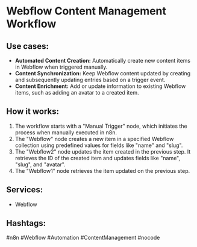 # Webflow Content Management Workflow

## Use cases:

- **Automated Content Creation:** Automatically create new content items in Webflow when triggered manually.
- **Content Synchronization:** Keep Webflow content updated by creating and subsequently updating entries based on a trigger event.
- **Content Enrichment:** Add or update information to existing Webflow items, such as adding an avatar to a created item.

## How it works:

1.  The workflow starts with a "Manual Trigger" node, which initiates the process when manually executed in n8n.
2.  The "Webflow" node creates a new item in a specified Webflow collection using predefined values for fields like "name" and "slug".
3.  The "Webflow2" node updates the item created in the previous step. It retrieves the ID of the created item and updates fields like "name", "slug", and "avatar".
4.  The "Webflow1" node retrieves the item updated on the previous step.

## Services:

-   Webflow

## Hashtags:

#n8n #Webflow #Automation #ContentManagement #nocode

